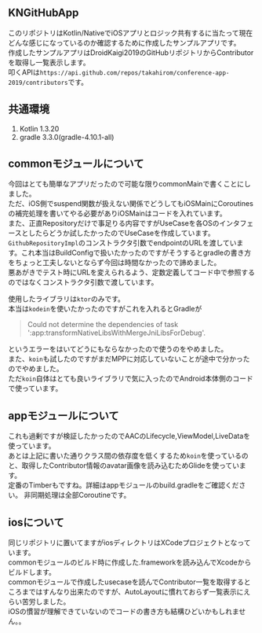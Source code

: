 ## KNGitHubApp
このリポジトリはKotlin/NativeでiOSアプリとロジック共有するに当たって現在どんな感じになっているのか確認するために作成したサンプルアプリです。  
作成したサンプルアプリはDroidKaigi2019のGitHubリポジトリからContributorを取得し一覧表示します。  
叩くAPIは`https://api.github.com/repos/takahirom/conference-app-2019/contributors`です。  

## 共通環境
1. Kotlin 1.3.20
2. gradle 3.3.0(gradle-4.10.1-all)

## commonモジュールについて
今回はとても簡単なアプリだったので可能な限りcommonMainで書くことにしました。  
ただ、iOS側でsuspend関数が扱えない関係でどうしてもiOSMainにCoroutinesの補完処理を書いてやる必要がありiOSMainはコードを入れています。    
また、正直Repositoryだけで事足りる内容ですがUseCaseを各OSのインタフェースとしたらどうか試したかったのでUseCaseを作成しています。  
`GithubRepositoryImpl`のコンストラクタ引数でendpointのURLを渡しています。これ本当はBuildConfigで扱いたかったのですがそうするとgradleの書き方をちょっと工夫しないとならず今回は時間なかったので諦めました。  
悪あがきでテスト時にURLを変えられるよう、定数定義してコード中で参照するのではなくコンストラクタ引数で渡しています。  

使用したライブラリは`ktor`のみです。    
本当は`kodein`を使いたかったのですがこれを入れるとGradleが  
>Could not determine the dependencies of task ':app:transformNativeLibsWithMergeJniLibsForDebug'.

というエラーをはいてどうにもならなかったので使うのをやめました。  
また、`koin`も試したのですがまだMPPに対応していないことが途中で分かったのでやめました。  
ただ`koin`自体はとても良いライブラリで気に入ったのでAndroid本体側のコードで使っています。  

## appモジュールについて
これも過剰ですが検証したかったのでAACのLifecycle,ViewModel,LiveDataを使っています。  
あとは上記に書いた通りクラス間の依存度を低くするため`koin`を使っているのと、取得したContributor情報のavatar画像を読み込むためGlideを使っています。   
定番のTimberもですね。詳細はappモジュールのbuild.gradleをご確認ください。 
非同期処理は全部Coroutineです。  

## iosについて
同じリポジトリに置いてますがiosディレクトリはXCodeプロジェクトとなっています。  
commonモジュールのビルド時に作成した.frameworkを読み込んでXcodeからビルドします。  
commonモジュールで作成したusecaseを読んでContributor一覧を取得するところまではすんなり出来たのですが、AutoLayoutに慣れておらず一覧表示にえらい苦労しました。  
iOSの慣習が理解できていないのでコードの書き方も結構ひどいかもしれません。。
